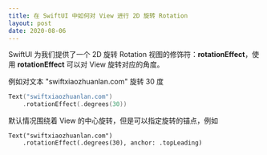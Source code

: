 ```yaml
---
title: 在 SwiftUI 中如何对 View 进行 2D 旋转 Rotation
layout: post
date: 2020-08-06
---
```


SwiftUI 为我们提供了一个 2D 旋转 Rotation 视图的修饰符：**rotationEffect**，使用 **rotationEffect** 可以对 View 旋转对应的角度。

例如对文本 "swiftxiaozhuanlan.com" 旋转 30 度

```swift
Text("swiftxiaozhuanlan.com")
	.rotationEffect(.degrees(30))
```

默认情况围绕着 View 的中心旋转，但是可以指定旋转的锚点，例如

```sw
Text("swiftxiaozhuanlan.com")
	.rotationEffect(.degrees(30), anchor: .topLeading)
```

